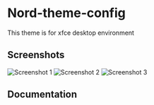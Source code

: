 # Nord-theme-config

This theme is for xfce desktop environment


## Screenshots


![Screenshot 1](https://github.com/Abir10101/Nord-theme-config/blob/master/screenshots/ss1.jpghttps://github.com/Abir10101/Nord-theme-config/blob/master/screenshots/ss1.jpg)
![Screenshot 2](https://github.com/Abir10101/Nord-theme-config/blob/master/screenshots/ss1.jpghttps://github.com/Abir10101/Nord-theme-config/blob/master/screenshots/ss2.jpg)
![Screenshot 3](https://github.com/Abir10101/Nord-theme-config/blob/master/screenshots/ss1.jpghttps://github.com/Abir10101/Nord-theme-config/blob/master/screenshots/ss3.jpg)
  
## Documentation



  
